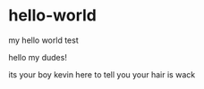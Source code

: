# hello-world
my hello world test

hello my dudes!

its your boy kevin here to tell you your hair is wack
